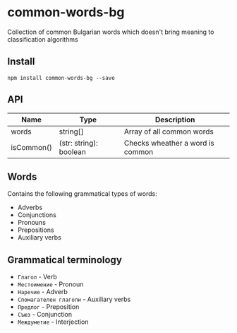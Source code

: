 # common-words-bg

Collection of common Bulgarian words which doesn't bring meaning to classification algorithms


## Install

```
npm install common-words-bg --save
```


## API

| Name       | Type                   | Description                                    |
|------------|------------------------|------------------------------------------------|
| words      | string[]               | Array of all common words                      |
| isCommon() | (str: string): boolean | Checks wheather a word is common               |


## Words

Contains the following grammatical types of words:
- Adverbs
- Conjunctions
- Pronouns
- Prepositions
- Auxiliary verbs


## Grammatical terminology

- `Глагол` - Verb
- `Местоимение` - Pronoun
- `Наречие` - Adverb
- `Спомагателен глаголи` - Auxiliary verbs
- `Предлог` - Preposition
- `Съюз` - Conjunction
- `Междуметие` - Interjection
